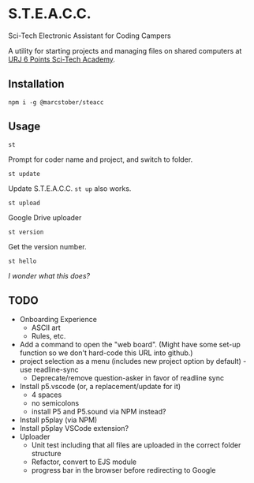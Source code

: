 # S.T.E.A.C.C.
Sci-Tech Electronic Assistant for Coding Campers

A utility for starting projects and managing files on shared computers at [URJ 6 Points Sci-Tech Academy](https://6pointsscitech.org/).

## Installation
`npm i -g @marcstober/steacc`

## Usage
```
st
```
Prompt for coder name and project, and switch to folder.

```
st update
```
Update S.T.E.A.C.C. `st up` also works.

```
st upload
```
Google Drive uploader

```
st version
```
Get the version number.

```
st hello
```
*I wonder what this does?*

## TODO
* Onboarding Experience
   * ASCII art
   * Rules, etc.
* Add a command to open the "web board". (Might have some set-up function so we don't hard-code this URL into github.)
* project selection as a menu (includes new project option by default) - use readline-sync
   * Deprecate/remove question-asker in favor of readline sync
* Install p5.vscode (or, a replacement/update for it)
   * 4 spaces
   * no semicolons
   * install P5 and P5.sound via NPM instead?
* Install p5play (via NPM)
* Install p5play VSCode extension?
* Uploader
   * Unit test including that all files are uploaded in the correct folder structure
   * Refactor, convert to EJS module
   * progress bar in the browser before redirecting to Google

